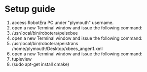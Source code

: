 # Setup guide
1. access RobotEra PC under "plymouth" username.
2. open a new Terminal window and issue the following command:
3. /usr/local/bin/robotera/peisxbee
4. open a new Terminal window and issue the following command:
5. /usr/local/bin/robotera/peistrans /home/plymouth/Desktop/xbees_angen1.xml
6. open a new Terminal window and issue the following command:
7. tupleview
8. (sudo apt-get install cmake)
